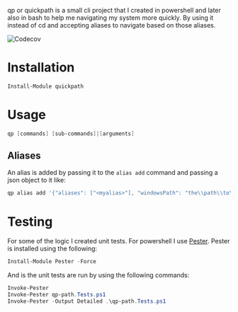 qp or quickpath is a small cli project that I created in powershell and later also in bash to help me navigating my system more quickly. By using it instead of cd and accepting aliases to navigate based on those aliases.

![Codecov](https://codecov.io/gh/visschersm/quickpath/branch/main/graph/badge.svg)


# Installation
```powershell
Install-Module quickpath
```

# Usage
```powershell
qp [commands] [sub-commands]|[arguments]
```

## Aliases
An alias is added by passing it to the `alias add` command and passing a json object to it like:
```powershell
qp alias add '{"aliases": ["<myalias>"], "windowsPath": "the\\path\\to\\my\\alias" }'
```

# Testing

For some of the logic I created unit tests. For powershell I use [Pester](https://pester.dev/docs/quick-start). Pester is installed using the following:
```powershell
Install-Module Pester -Force
```

And is the unit tests are run by using the following commands:
```powershell
Invoke-Pester
Invoke-Pester qp-path.Tests.ps1
Invoke-Pester -Output Detailed .\qp-path.Tests.ps1
```